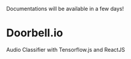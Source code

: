 Documentations will be available in a few days!

# Doorbell.io
Audio Classifier with Tensorflow.js and ReactJS
